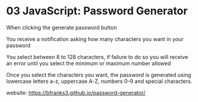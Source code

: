 # 03 JavaScript: Password Generator

When clicking the generate password button

You receive a notification asking how many characters you want in your password

You select between 8 to 128 characters, if failure to do so you will receive an error until you select the minimum or maximum number allowed

Once you select the characters you want, the password is generated using lowercase letters a-z, uppercase A-Z, numbers 0-9 and special characters.

website: https://bfranks3.github.io/password-generator/
